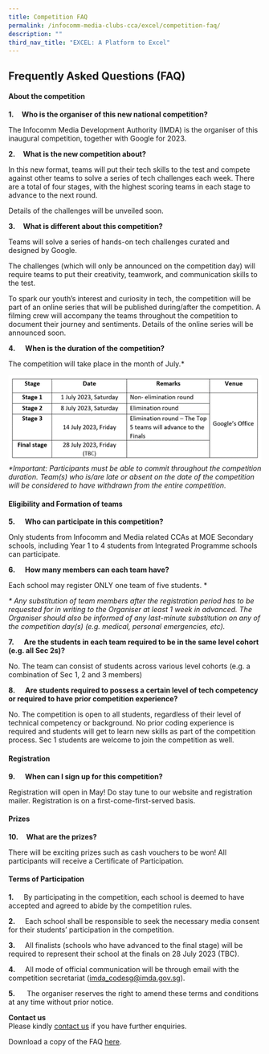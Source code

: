 ```yaml
---
title: Competition FAQ
permalink: /infocomm-media-clubs-cca/excel/competition-faq/
description: ""
third_nav_title: "EXCEL: A Platform to Excel"
---
```

## **Frequently Asked Questions (FAQ)**

#### **About the competition**

**1.**&nbsp;&nbsp;&nbsp;&nbsp;**Who is the organiser of this new national competition?**

The Infocomm Media Development Authority (IMDA) is the organiser of this inaugural competition, together with Google for 2023.

**2.**&nbsp;&nbsp;&nbsp;&nbsp;**What is the new competition about?**

In this new format, teams will put their tech skills to the test and compete against other teams to solve a series of tech challenges each week. There are a total of four stages, with the highest scoring teams in each stage to advance to the next round.

Details of the challenges will be unveiled soon.

**3.**&nbsp;&nbsp;&nbsp;&nbsp;**What is different about this competition?**

Teams will solve a series of hands-on tech challenges curated and designed by Google.

The challenges (which will only be announced on the competition day) will require teams to put their creativity, teamwork, and communication skills to the test.

To spark our youth’s interest and curiosity in tech, the competition will be part of an online series that will be published during/after the competition. A filming crew will accompany the teams throughout the competition to document their journey and sentiments. Details of the online series will be announced soon.

**4.**&nbsp;&nbsp;&nbsp;&nbsp; **When is the duration of the competition?**  

The competition will take place in the month of July.\*

![](/images/Icmclub/competition%20duration%20new.png)
_\*Important: Participants must be able to commit throughout the competition duration. Team(s) who is/are late or absent on the date of the competition will be considered to have withdrawn from the entire competition._


#### **Eligibility and Formation of teams**

**5.**&nbsp;&nbsp;&nbsp;&nbsp; **Who can participate in this competition?**

Only students from Infocomm and Media related CCAs at MOE Secondary schools, including Year 1 to 4 students from Integrated Programme schools can participate.

**6.**&nbsp;&nbsp;&nbsp;&nbsp; **How many members can each team have?** 

Each school may register ONLY one team of five students. \*<br>

_\*_ _Any substitution of team members after the registration period has to be requested for in writing to the Organiser at least 1 week in advanced. The Organiser should also be informed of any last-minute substitution on any of the competition day(s) (e.g. medical, personal emergencies, etc)._

**7.**&nbsp;&nbsp;&nbsp;&nbsp; **Are the students in each team required to be in the same level cohort (e.g. all Sec 2s)?**

No. The team can consist of students across various level cohorts (e.g. a combination of Sec 1, 2 and 3 members)

**8.**&nbsp;&nbsp;&nbsp;&nbsp; **Are students required to possess a certain level of tech competency or required to have prior competition experience?**

No. The competition is open to all students, regardless of their level of technical competency or background. No prior coding experience is required and students will get to learn new skills as part of the competition process. Sec 1 students are welcome to join the competition as well.

#### **Registration**

**9.**&nbsp;&nbsp;&nbsp;&nbsp; **When can I sign up for this competition?**

Registration will open in May! Do stay tune to our website and registration mailer. Registration is on a first-come-first-served basis.

#### **Prizes**

**10.**&nbsp;&nbsp;&nbsp;&nbsp;**What are the prizes?**<br>

There will be exciting prizes such as cash vouchers to be won! All participants will receive a Certificate of Participation.

#### **Terms of Participation**

**1.** &nbsp;&nbsp;&nbsp;&nbsp;By participating in the competition, each school is deemed to have accepted and agreed to abide by the competition rules.

**2.** &nbsp;&nbsp;&nbsp;&nbsp;Each school shall be responsible to seek the necessary media consent for their students’ participation in the competition.

**3.** &nbsp;&nbsp;&nbsp;&nbsp;All finalists (schools who have advanced to the final stage) will be required to represent their school at the finals on 28 July 2023 (TBC).

**4.** &nbsp;&nbsp;&nbsp;&nbsp;All mode of official communication will be through email with the competition secretariat ([imda\_codesg@imda.gov.sg](mailto:imda_codesg@imda.gov.sg)).

**5.** &nbsp;&nbsp;&nbsp;&nbsp; The organiser reserves the right to amend these terms and conditions at any time without prior notice.

**Contact us**<br>
Please kindly [contact us](mailto:imda_codesg@imda.gov.sg) if you have further enquiries.


Download a copy of the FAQ [here](https://go.gov.sg/excel-competition-faq).